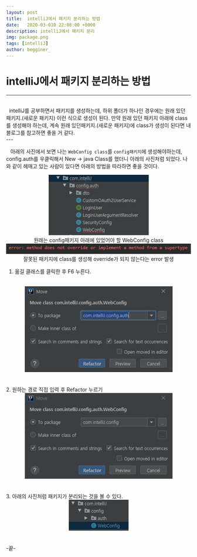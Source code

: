 ```yaml
---
layout: post
title:  intelliJ에서 패키지 분리하는 방법
date:   2020-03-010 22:08:00 +0000
description: intelliJ에서 패키지 분리
img: package.png
tags: [intelliJ]
author: begginer_
---
```


# intelliJ에서 패키지 분리하는 방법

---
<br>
&nbsp;&nbsp;intelliJ를 공부하면서 패키지를 생성하는데, 하위 폴더가 하나인 경우에는 원래 있던 패키지.(새로운 패키지) 이런 식으로 생성이 된다. 만약 원래 있던 패키지 아래에 class를 생성해야 하는데, 계속 원래 있던패키지.(새로운 패키지)에 class가 생성이 된다면 내 블로그를 참고하면 좋을 거 같다.
<br>
---

&nbsp;&nbsp; 아래의 사진에서 보면 나는 `WebConfig class`를 `config패키지`에 생성해야하는데, config.auth를 우클릭해서 New -> java Class를 했더니 아래의 사진처럼 되었다. 나와 같이 헤매고 있는 사람이 있다면 아래의 방법을 따라하면 좋을 것이다.

<center><img src = "/assets/img/intelliJ/01.png"></center>

<center>원래는 config패키지 아래에 있었어야 할 WebConfig class</center>

<center><img src = "/assets/img/intelliJ/02.png"></center>

<center>잘못된 패키지에 class를 생성해 override가 되지 않는다는 error 발생</center>

1. 옮길 클래스를 클릭한 후 F6 누른다.
<br>
<center><img src = "/assets/img/intelliJ/03.png"></center>
<br><br>
2. 원하는 경로 직접 입력 후 Refactor 누르기
<br>
<center><img src = "/assets/img/intelliJ/04.png"></center>
<br><br>
3. 아래의 사진처럼 패키지가 분리되는 것을 볼 수 있다.
<br>
<center><img src = "/assets/img/intelliJ/05.png"></center>
<br><br>
-끝-